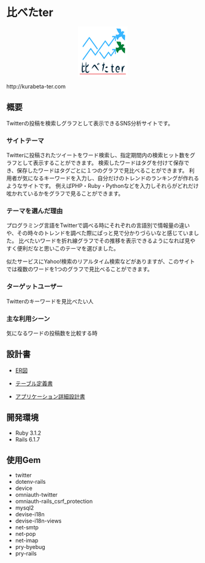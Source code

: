 # 比べたter

<p align="center"><img src="https://github.com/yuken02/kurabeta_ter/blob/main/app/assets/images/logo1_n.png" alt="nagano_cake" title="nagano_cake_log" width="130" height="130" /></p>
http://kurabeta-ter.com

## 概要

Twitterの投稿を検索しグラフとして表示できるSNS分析サイトです。

### サイトテーマ

Twitterに投稿されたツイートをワード検索し、指定期間内の検索ヒット数をグラフとして表示することができます。
検索したワードはタグを付けて保存でき、保存したワードはタグごとに１つのグラフで見比べることができます。
利用者が気になるキーワードを入力し、自分だけのトレンドのランキングが作れるようなサイトです。
例えばPHP・Ruby・Pythonなどを入力しそれらがどれだけ呟かれているかをグラフで見ることができます。

### テーマを選んだ理由

プログラミング言語をTwitterで調べる時にそれぞれの言語別で情報量の違いや、その時々のトレンドを調べた際にぱっと見で分かりづらいなと感じていました。
比べたいワードを折れ線グラフでその推移を表示できるようになれば見やすく便利だなと思いこのテーマを選びました。

似たサービスにYahoo!検索のリアルタイム検索などがありますが、このサイトでは複数のワードを1つのグラフで見比べることができます。

### ターゲットユーザー

Twitterのキーワードを見比べたい人

### 主な利用シーン

気になるワードの投稿数を比較する時

## 設計書

- [ER図](https://drive.google.com/file/d/1aiUKImBytDS4G_pZ1Wb5oBGAghHjXhAD/view?usp=sharing)

- [テーブル定義書](https://drive.google.com/file/d/1e-welKeKK3NShVfg5Oh_iihRbmI_sl_8/view?usp=sharing)

- [アプリケーション詳細設計書](https://docs.google.com/spreadsheets/d/1MpVwpQTHs5tbNy4qejv3PP5XV6Qio3g_PrfrKMANtH0/edit?usp=sharing)

## 開発環境

- Ruby 3.1.2
- Rails 6.1.7

## 使用Gem

- twitter
- dotenv-rails
- device
- omniauth-twitter
- omniauth-rails_csrf_protection
- mysql2
- devise-i18n
- devise-i18n-views
- net-smtp
- net-pop
- net-imap
- pry-byebug
- pry-rails
